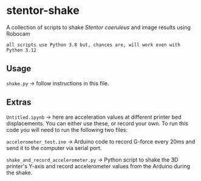 # stentor-shake
A collection of scripts to shake *Stentor coeruleus* and image results using Robocam

`all scripts use Python 3.8 but, chances are, will work even with Python 3.12`

## Usage
`shake.py` -> follow instructions in this file.

## Extras
`Untitled.ipynb` -> here are acceleration values at different printer bed displacements. You can either use these, or record your own. To run this code you will need to run the following two files:

`accelerometer_test.ino` -> Arduino code to record G-force every 20ms and send it to the computer via serial port.

`shake_and_record_accelerometer.py` -> Python script to shake the 3D printer's Y-axis and record accelerometer values from the Arduino during the shake.
